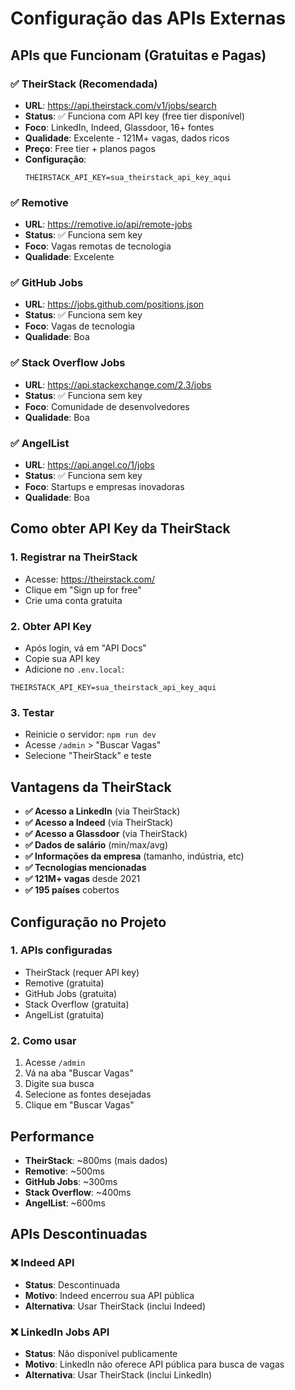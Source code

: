 # Configuração das APIs Externas

## APIs que Funcionam (Gratuitas e Pagas)

### ✅ TheirStack (Recomendada)
- **URL**: https://api.theirstack.com/v1/jobs/search
- **Status**: ✅ Funciona com API key (free tier disponível)
- **Foco**: LinkedIn, Indeed, Glassdoor, 16+ fontes
- **Qualidade**: Excelente - 121M+ vagas, dados ricos
- **Preço**: Free tier + planos pagos
- **Configuração**: 
  ```env
  THEIRSTACK_API_KEY=sua_theirstack_api_key_aqui
  ```

### ✅ Remotive
- **URL**: https://remotive.io/api/remote-jobs
- **Status**: ✅ Funciona sem key
- **Foco**: Vagas remotas de tecnologia
- **Qualidade**: Excelente

### ✅ GitHub Jobs
- **URL**: https://jobs.github.com/positions.json
- **Status**: ✅ Funciona sem key
- **Foco**: Vagas de tecnologia
- **Qualidade**: Boa

### ✅ Stack Overflow Jobs
- **URL**: https://api.stackexchange.com/2.3/jobs
- **Status**: ✅ Funciona sem key
- **Foco**: Comunidade de desenvolvedores
- **Qualidade**: Boa

### ✅ AngelList
- **URL**: https://api.angel.co/1/jobs
- **Status**: ✅ Funciona sem key
- **Foco**: Startups e empresas inovadoras
- **Qualidade**: Boa

## Como obter API Key da TheirStack

### 1. Registrar na TheirStack
- Acesse: https://theirstack.com/
- Clique em "Sign up for free"
- Crie uma conta gratuita

### 2. Obter API Key
- Após login, vá em "API Docs"
- Copie sua API key
- Adicione no `.env.local`:
```env
THEIRSTACK_API_KEY=sua_theirstack_api_key_aqui
```

### 3. Testar
- Reinicie o servidor: `npm run dev`
- Acesse `/admin` > "Buscar Vagas"
- Selecione "TheirStack" e teste

## Vantagens da TheirStack

- **✅ Acesso a LinkedIn** (via TheirStack)
- **✅ Acesso a Indeed** (via TheirStack)
- **✅ Acesso a Glassdoor** (via TheirStack)
- **✅ Dados de salário** (min/max/avg)
- **✅ Informações da empresa** (tamanho, indústria, etc)
- **✅ Tecnologias mencionadas**
- **✅ 121M+ vagas** desde 2021
- **✅ 195 países** cobertos

## Configuração no Projeto

### 1. APIs configuradas
- TheirStack (requer API key)
- Remotive (gratuita)
- GitHub Jobs (gratuita)
- Stack Overflow (gratuita)
- AngelList (gratuita)

### 2. Como usar
1. Acesse `/admin`
2. Vá na aba "Buscar Vagas"
3. Digite sua busca
4. Selecione as fontes desejadas
5. Clique em "Buscar Vagas"

## Performance

- **TheirStack**: ~800ms (mais dados)
- **Remotive**: ~500ms
- **GitHub Jobs**: ~300ms  
- **Stack Overflow**: ~400ms
- **AngelList**: ~600ms

## APIs Descontinuadas

### ❌ Indeed API
- **Status**: Descontinuada
- **Motivo**: Indeed encerrou sua API pública
- **Alternativa**: Usar TheirStack (inclui Indeed)

### ❌ LinkedIn Jobs API
- **Status**: Não disponível publicamente
- **Motivo**: LinkedIn não oferece API pública para busca de vagas
- **Alternativa**: Usar TheirStack (inclui LinkedIn) 